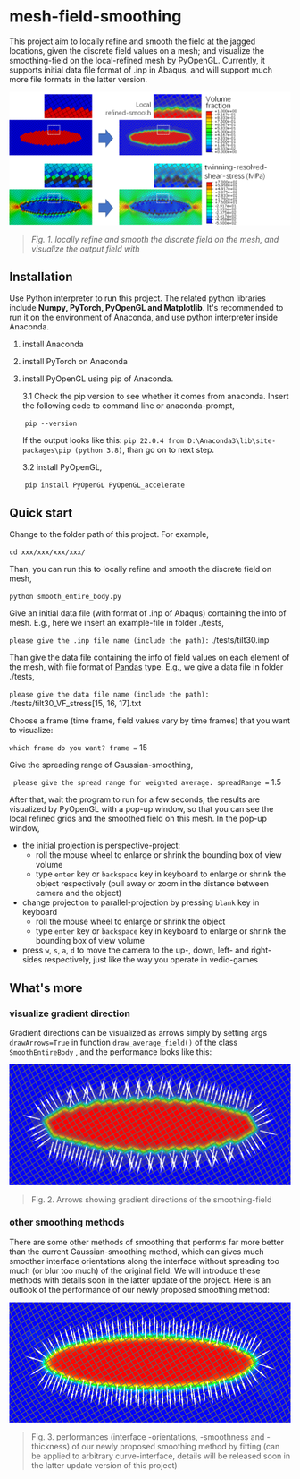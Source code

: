 # mesh-field-smoothing

This project aim to locally refine and smooth the field at the jagged locations, given the discrete field values on a mesh; and visualize the smoothing-field on the local-refined mesh by PyOpenGL. Currently, it supports initial data file format of .inp in Abaqus, and will support much more file formats in the latter version. 

![image-20220520201045158](README.assets/image-20220520201045158.png)

> _Fig. 1. locally refine and smooth the discrete field on the mesh, and visualize the output field with_

## Installation

Use Python interpreter to run this project. The related python libraries include **Numpy, PyTorch, PyOpenGL and Matplotlib**. It's recommended to run it on the environment of Anaconda, and use python interpreter inside Anaconda.

1. install Anaconda

2. install PyTorch on Anaconda

3. install PyOpenGL using pip of Anaconda.

   3.1 Check the pip version to see whether it comes from anaconda. Insert the following code to command line or anaconda-prompt, 

   ​	`pip --version`

   If the output looks like this: `pip 22.0.4 from D:\Anaconda3\lib\site-packages\pip (python 3.8)`, than go on to next step.

   3.2 install PyOpenGL, 

   ​	`pip install PyOpenGL PyOpenGL_accelerate`

## Quick start

Change to the folder path of this project. For example, 

`cd xxx/xxx/xxx/xxx/`

Than, you can run this to locally refine and smooth the discrete field on mesh, 

`python smooth_entire_body.py`

Give an initial data file (with format of .inp of Abaqus) containing the info of mesh. E.g., here we insert an example-file in folder ./tests, 

`please give the .inp file name (include the path):` ./tests/tilt30.inp

Than give the data file containing the info of field values on each element of the mesh, with file format of [Pandas](https://pandas.pydata.org/) type. E.g.,  we give a data file in folder ./tests, 

`please give the data file name (include the path):` ./tests/tilt30_VF_stress[15, 16, 17].txt

Choose a frame (time frame, field values vary by time frames) that you want to visualize:

 `which frame do you want? frame =` 15

Give the spreading range of Gaussian-smoothing, 

` please give the spread range for weighted average. spreadRange =` 1.5

After that, wait the program to run for a few seconds, the results are visualized by PyOpenGL with a pop-up window, so that you can see the local refined grids and the smoothed field on this mesh. In the pop-up window, 

+ the initial projection is perspective-project:
  + roll the mouse wheel to enlarge or shrink the bounding box of view volume
  + type `enter` key or `backspace` key in keyboard to enlarge or shrink the object respectively (pull away or zoom in the distance between camera and the object)
+ change projection to parallel-projection by pressing `blank` key in keyboard
  + roll the mouse wheel to enlarge or shrink the object
  + type `enter` key or `backspace` key in keyboard to enlarge or shrink the bounding box of view volume
+ press `w`, `s`, `a`, `d` to move the camera to the up-, down, left- and right- sides respectively, just like the way you operate in vedio-games

##  What's more

### visualize gradient direction

Gradient directions can be visualized as arrows simply by setting args `drawArrows=True` in function `draw_average_field()` of the class `SmoothEntireBody` , and the performance looks like this:

![image-20220520195056925](README.assets/image-20220520195056925.png)

> Fig. 2. Arrows showing gradient directions of the smoothing-field

### other smoothing methods

There are some other methods of smoothing that performs far more better than the current Gaussian-smoothing method, which can gives much smoother interface orientations along the interface without spreading too much (or blur too much) of the original field. We will introduce these methods with details soon in the latter update of the project. Here is an outlook of the performance of our newly proposed smoothing method:

![image-20220520200001942](README.assets/image-20220520200001942.png) 

> Fig. 3. performances (interface -orientations, -smoothness and -thickness) of our newly proposed smoothing method by fitting (can be applied to arbitrary curve-interface, details will be released soon in the latter update version of this project)
